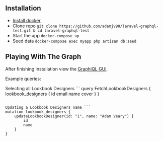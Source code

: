 ## Installation

- [Install docker](https://www.docker.com/docker-mac)
- Clone repo `git clone https://github.com/adamjv90/laravel-graphql-test.git & cd laravel-graphql-test`
- Start the app `docker-compose up`
- Seed data `docker-compose exec myapp php artisan db:seed`

## Playing With The Graph

After finishing installation view the [GraphiQL GUI](http://0.0.0.0:3000/graphiql).

Example queries:

Selecting all Lookbook Designers ```
query FetchLookbookDesigners {
	lookbook_designers {
		id
		email
    name
    cover
	}
}
```

Updating a Lookbook Designers name ```
mutation lookbook_designers {
	updateLookbookDesigner(id: "1", name: "Adam Veary") {
		id
		name
	}
}
```
